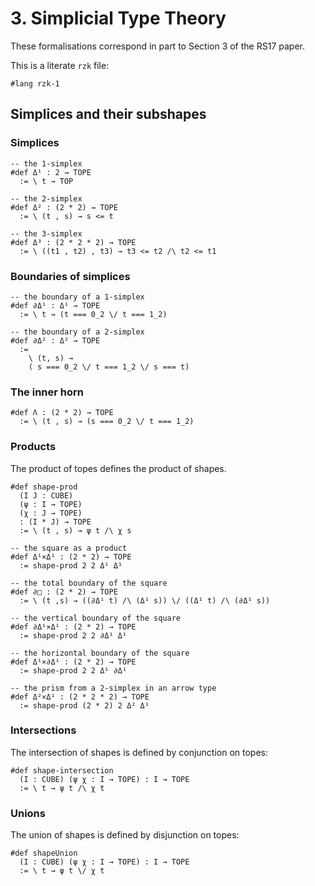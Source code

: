 # 3. Simplicial Type Theory

These formalisations correspond in part to Section 3 of the RS17 paper.

This is a literate `rzk` file:

```rzk
#lang rzk-1
```

## Simplices and their subshapes

### Simplices

```rzk
-- the 1-simplex
#def Δ¹ : 2 → TOPE
  := \ t → TOP

-- the 2-simplex
#def Δ² : (2 * 2) → TOPE
  := \ (t , s) → s <= t

-- the 3-simplex
#def Δ³ : (2 * 2 * 2) → TOPE
  := \ ((t1 , t2) , t3) → t3 <= t2 /\ t2 <= t1
```

### Boundaries of simplices

```rzk
-- the boundary of a 1-simplex
#def ∂Δ¹ : Δ¹ → TOPE
  := \ t → (t === 0_2 \/ t === 1_2)

-- the boundary of a 2-simplex
#def ∂Δ² : Δ² → TOPE
  :=
    \ (t, s) →
    ( s === 0_2 \/ t === 1_2 \/ s === t)
```

### The inner horn

```rzk
#def Λ : (2 * 2) → TOPE
  := \ (t , s) → (s === 0_2 \/ t === 1_2)
```

### Products

The product of topes defines the product of shapes.

```rzk
#def shape-prod
  (I J : CUBE)
  (ψ : I → TOPE)
  (χ : J → TOPE)
  : (I * J) → TOPE
  := \ (t , s) → ψ t /\ χ s

-- the square as a product
#def Δ¹×Δ¹ : (2 * 2) → TOPE
  := shape-prod 2 2 Δ¹ Δ¹

-- the total boundary of the square
#def ∂□ : (2 * 2) → TOPE
  := \ (t ,s) → ((∂Δ¹ t) /\ (Δ¹ s)) \/ ((Δ¹ t) /\ (∂Δ¹ s))

-- the vertical boundary of the square
#def ∂Δ¹×Δ¹ : (2 * 2) → TOPE
  := shape-prod 2 2 ∂Δ¹ Δ¹

-- the horizontal boundary of the square
#def Δ¹×∂Δ¹ : (2 * 2) → TOPE
  := shape-prod 2 2 Δ¹ ∂Δ¹

-- the prism from a 2-simplex in an arrow type
#def Δ²×Δ¹ : (2 * 2 * 2) → TOPE
  := shape-prod (2 * 2) 2 Δ² Δ¹
```

### Intersections

The intersection of shapes is defined by conjunction on topes:

```rzk
#def shape-intersection
  (I : CUBE) (ψ χ : I → TOPE) : I → TOPE
  := \ t → ψ t /\ χ t
```

### Unions

The union of shapes is defined by disjunction on topes:

```rzk
#def shapeUnion
  (I : CUBE) (ψ χ : I → TOPE) : I → TOPE
  := \ t → ψ t \/ χ t
```
